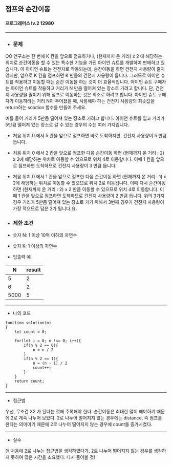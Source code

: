 ## 점프와 순간이동
#### 프로그래머스 lv.2 12980
------
* ### 문제

OO 연구소는 한 번에 K 칸을 앞으로 점프하거나, (현재까지 온 거리) x 2 에 해당하는 위치로 순간이동을 할 수 있는 특수한 기능을 가진 아이언 슈트를 개발하여 판매하고 있습니다. 이 아이언 슈트는 건전지로 작동되는데, 순간이동을 하면 건전지 사용량이 줄지 않지만, 앞으로 K 칸을 점프하면 K 만큼의 건전지 사용량이 듭니다. 그러므로 아이언 슈트를 착용하고 이동할 때는 순간 이동을 하는 것이 더 효율적입니다. 아이언 슈트 구매자는 아이언 슈트를 착용하고 거리가 N 만큼 떨어져 있는 장소로 가려고 합니다. 단, 건전지 사용량을 줄이기 위해 점프로 이동하는 것은 최소로 하려고 합니다. 아이언 슈트 구매자가 이동하려는 거리 N이 주어졌을 때, 사용해야 하는 건전지 사용량의 최솟값을 return하는 solution 함수를 만들어 주세요.

예를 들어 거리가 5만큼 떨어져 있는 장소로 가려고 합니다.
아이언 슈트를 입고 거리가 5만큼 떨어져 있는 장소로 갈 수 있는 경우의 수는 여러 가지입니다.

* 처음 위치 0 에서 5 칸을 앞으로 점프하면 바로 도착하지만, 건전지 사용량이 5 만큼 듭니다.
* 처음 위치 0 에서 2 칸을 앞으로 점프한 다음 순간이동 하면 (현재까지 온 거리 : 2) x 2에 해당하는 위치로 이동할 수 있으므로 위치 4로 이동합니다. 이때 1 칸을 앞으로 점프하면 도착하므로 건전지 사용량이 3 만큼 듭니다.
* 처음 위치 0 에서 1 칸을 앞으로 점프한 다음 순간이동 하면 (현재까지 온 거리 : 1) x 2에 해당하는 위치로 이동할 수 있으므로 위치 2로 이동됩니다. 이때 다시 순간이동 하면 (현재까지 온 거리 : 2) x 2 만큼 이동할 수 있으므로 위치 4로 이동합니다. 이때 1 칸을 앞으로 점프하면 도착하므로 건전지 사용량이 2 만큼 듭니다.
위의 3가지 경우 거리가 5만큼 떨어져 있는 장소로 가기 위해서 3번째 경우가 건전지 사용량이 가장 적으므로 답은 2가 됩니다.요.

* ### 제한 조건

* 숫자 N: 1 이상 10억 이하의 자연수
* 숫자 K: 1 이상의 자연수

* 입출력 예

|N|result|
|--|--|
|5|2|
|6|2|
|5000|5|

-----

* 나의 코드
```
function solution(n)
{
    let count = 0;

    for(let i = 0; n !== 0; i++){
        if(n % 2 == 0){
            n = n / 2
        }
        if(n % 2 == 1){
            n = (n - 1) / 2
            count++;
        }
    }
    return count;
}
```
----
* 접근법

우선, 무조건 X2 가 된다는 것에 주목해야 한다. 순간이동은 최대한 많이 해야하기 때문에 2로 계속 나누어 보았다.
2로 나누어 떨어지지 않는 경우에는 distance, 즉 점프를 한다는 의미이기 때문에 2로 나누어 떨어지지 않는 경우에 count를 증가시켰다. 

---
* 실수

맨 처음에 2로 나누는 접근법을 생각하였다가, 2로 나누어 떨어지지 않는 경우를 생각하지 못하여 많은 시간을 소요했다.
다시 풀어볼 것!